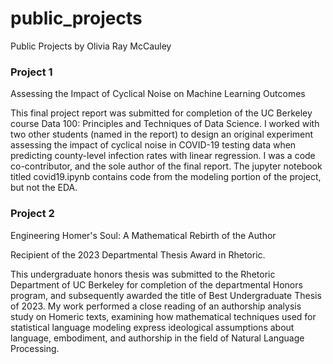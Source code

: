 # public_projects
Public Projects by Olivia Ray McCauley

### Project 1
Assessing the Impact of Cyclical Noise on Machine Learning Outcomes 

This final project report was submitted for completion of the UC Berkeley course Data 100: Principles and Techniques of Data Science. 
I worked with two other students (named in the report) to design an original experiment assessing the impact of cyclical noise in 
COVID-19 testing data when predicting county-level infection rates with linear regression. I was a code co-contributor, and the 
sole author of the final report. The jupyter notebook titled covid19.ipynb contains code from the modeling portion of the project, but not the EDA. 

### Project 2
Engineering Homer's Soul: A Mathematical Rebirth of the Author 

Recipient of the 2023 Departmental Thesis Award in Rhetoric. 

This undergraduate honors thesis was submitted to the Rhetoric Department of UC Berkeley for completion of the departmental Honors program, and subsequently awarded the title of Best Undergraduate Thesis of 2023.
My work performed a close reading of an authorship analysis study on Homeric texts, examining how mathematical techniques used 
for statistical language modeling express ideological assumptions about language, embodiment, and authorship in the field of Natural 
Language Processing. 

